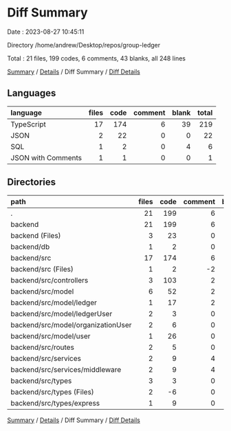 # Diff Summary

Date : 2023-08-27 10:45:11

Directory /home/andrew/Desktop/repos/group-ledger

Total : 21 files,  199 codes, 6 comments, 43 blanks, all 248 lines

[Summary](results.md) / [Details](details.md) / Diff Summary / [Diff Details](diff-details.md)

## Languages
| language | files | code | comment | blank | total |
| :--- | ---: | ---: | ---: | ---: | ---: |
| TypeScript | 17 | 174 | 6 | 39 | 219 |
| JSON | 2 | 22 | 0 | 0 | 22 |
| SQL | 1 | 2 | 0 | 4 | 6 |
| JSON with Comments | 1 | 1 | 0 | 0 | 1 |

## Directories
| path | files | code | comment | blank | total |
| :--- | ---: | ---: | ---: | ---: | ---: |
| . | 21 | 199 | 6 | 43 | 248 |
| backend | 21 | 199 | 6 | 43 | 248 |
| backend (Files) | 3 | 23 | 0 | 0 | 23 |
| backend/db | 1 | 2 | 0 | 4 | 6 |
| backend/src | 17 | 174 | 6 | 39 | 219 |
| backend/src (Files) | 1 | 2 | -2 | 1 | 1 |
| backend/src/controllers | 3 | 103 | 2 | 20 | 125 |
| backend/src/model | 6 | 52 | 2 | 15 | 69 |
| backend/src/model/ledger | 1 | 17 | 2 | 6 | 25 |
| backend/src/model/ledgerUser | 2 | 3 | 0 | 0 | 3 |
| backend/src/model/organizationUser | 2 | 6 | 0 | 1 | 7 |
| backend/src/model/user | 1 | 26 | 0 | 8 | 34 |
| backend/src/routes | 2 | 5 | 0 | 0 | 5 |
| backend/src/services | 2 | 9 | 4 | 2 | 15 |
| backend/src/services/middleware | 2 | 9 | 4 | 2 | 15 |
| backend/src/types | 3 | 3 | 0 | 1 | 4 |
| backend/src/types (Files) | 2 | -6 | 0 | -1 | -7 |
| backend/src/types/express | 1 | 9 | 0 | 2 | 11 |

[Summary](results.md) / [Details](details.md) / Diff Summary / [Diff Details](diff-details.md)